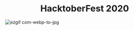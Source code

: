 <h1 align="center">HacktoberFest 2020</h1>


![ezgif com-webp-to-jpg](https://user-images.githubusercontent.com/40224985/97106940-9ef5cf80-16ea-11eb-89dc-5c39c165c682.jpg)
